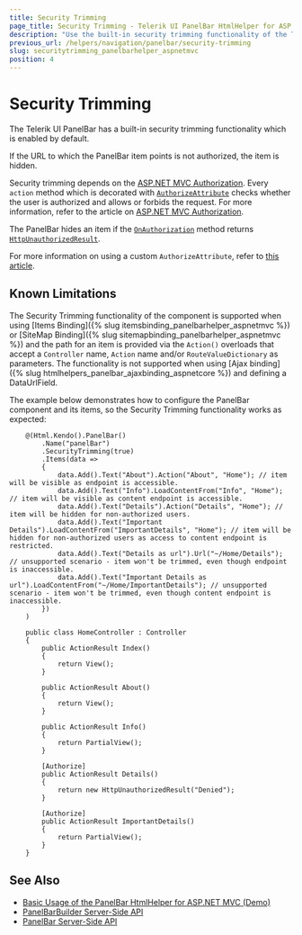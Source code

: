 ```yaml
---
title: Security Trimming
page_title: Security Trimming - Telerik UI PanelBar HtmlHelper for ASP.NET MVC
description: "Use the built-in security trimming functionality of the Telerik UI PanelBar HtmlHelper for ASP.NET MVC."
previous_url: /helpers/navigation/panelbar/security-trimming
slug: securitytrimming_panelbarhelper_aspnetmvc
position: 4
---
```


# Security Trimming

The Telerik UI PanelBar has a built-in security trimming functionality which is enabled by default.

If the URL to which the PanelBar item points is not authorized, the item is hidden.

Security trimming depends on the [ASP.NET MVC Authorization](http://www.asp.net/mvc/tutorials/mvc-music-store/mvc-music-store-part-7). Every `action` method which is decorated with [`AuthorizeAttribute`](http://msdn.microsoft.com/en-us/library/system.web.mvc.authorizeattribute.aspx) checks whether the user is authorized and allows or forbids the request. For more information, refer to the article on [ASP.NET MVC Authorization](http://weblogs.asp.net/jgalloway/archive/2011/04/28/looking-at-how-asp-net-mvc-authorize-interacts-with-asp-net-forms-authorization.aspx).

The PanelBar hides an item if the [`OnAuthorization`](http://msdn.microsoft.com/en-us/library/system.web.mvc.authorizeattribute.onauthorization.aspx) method returns
[`HttpUnauthorizedResult`](http://msdn.microsoft.com/en-us/library/system.web.mvc.httpunauthorizedresult.aspx).

For more information on using a custom `AuthorizeAttribute`, refer to [this article](https://github.com/telerik/kendo-examples-asp-net-mvc/tree/master/kendo-menu-with-custom-authorization-attribute).

## Known Limitations

The Security Trimming functionality of the component is supported when using [Items Binding]({% slug itemsbinding_panelbarhelper_aspnetmvc %}) or [SiteMap Binding]({% slug sitemapbinding_panelbarhelper_aspnetmvc %}) and the path for an item is provided via the `Action()` overloads that accept a `Controller` name, `Action` name and/or `RouteValueDictionary` as parameters. The functionality is not supported when using [Ajax binding]({% slug htmlhelpers_panelbar_ajaxbinding_aspnetcore %}) and defining a DataUrlField.

The example below demonstrates how to configure the PanelBar component and its items, so the Security Trimming functionality works as expected:

```cshtml
    @(Html.Kendo().PanelBar()
        .Name("panelBar")
        .SecurityTrimming(true)
        .Items(data =>
        {
            data.Add().Text("About").Action("About", "Home"); // item will be visible as endpoint is accessible.
            data.Add().Text("Info").LoadContentFrom("Info", "Home"); // item will be visible as content endpoint is accessible.
            data.Add().Text("Details").Action("Details", "Home"); // item will be hidden for non-authorized users.
            data.Add().Text("Important Details").LoadContentFrom("ImportantDetails", "Home"); // item will be hidden for non-authorized users as access to content endpoint is restricted.
            data.Add().Text("Details as url").Url("~/Home/Details"); // unsupported scenario - item won't be trimmed, even though endpoint is inaccessible.
            data.Add().Text("Important Details as url").LoadContentFrom("~/Home/ImportantDetails"); // unsupported scenario - item won't be trimmed, even though content endpoint is inaccessible.
        })
    )
```
```Controller
    public class HomeController : Controller
    {
        public ActionResult Index()
        {
            return View();
        }

        public ActionResult About()
        {
            return View();
        }

        public ActionResult Info()
        {
            return PartialView();
        }

        [Authorize]
        public ActionResult Details()
        {
            return new HttpUnauthorizedResult("Denied");
        }

        [Authorize]
        public ActionResult ImportantDetails()
        {
            return PartialView();
        }
    }
```

## See Also

* [Basic Usage of the PanelBar HtmlHelper for ASP.NET MVC (Demo)](https://demos.telerik.com/aspnet-mvc/panelbar)
* [PanelBarBuilder Server-Side API](https://docs.telerik.com/aspnet-mvc/api/kendo.mvc.ui.fluent/panelbarbuilder)
* [PanelBar Server-Side API](/api/panelbar)
